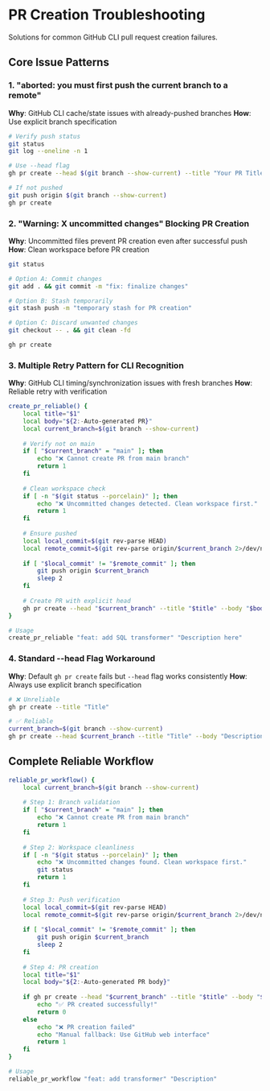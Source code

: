# PR Creation Troubleshooting

Solutions for common GitHub CLI pull request creation failures.

## Core Issue Patterns

### 1. "aborted: you must first push the current branch to a remote"
**Why**: GitHub CLI cache/state issues with already-pushed branches
**How**: Use explicit branch specification
```bash
# Verify push status
git status
git log --oneline -n 1

# Use --head flag
gh pr create --head $(git branch --show-current) --title "Your PR Title"

# If not pushed
git push origin $(git branch --show-current)
gh pr create
```

### 2. "Warning: X uncommitted changes" Blocking PR Creation  
**Why**: Uncommitted files prevent PR creation even after successful push
**How**: Clean workspace before PR creation
```bash
git status

# Option A: Commit changes
git add . && git commit -m "fix: finalize changes"

# Option B: Stash temporarily  
git stash push -m "temporary stash for PR creation"

# Option C: Discard unwanted changes
git checkout -- . && git clean -fd

gh pr create
```

### 3. Multiple Retry Pattern for CLI Recognition
**Why**: GitHub CLI timing/synchronization issues with fresh branches
**How**: Reliable retry with verification
```bash
create_pr_reliable() {
    local title="$1"
    local body="${2:-Auto-generated PR}"
    local current_branch=$(git branch --show-current)
    
    # Verify not on main
    if [ "$current_branch" = "main" ]; then
        echo "❌ Cannot create PR from main branch"
        return 1
    fi
    
    # Clean workspace check
    if [ -n "$(git status --porcelain)" ]; then
        echo "❌ Uncommitted changes detected. Clean workspace first."
        return 1
    fi
    
    # Ensure pushed
    local local_commit=$(git rev-parse HEAD)
    local remote_commit=$(git rev-parse origin/$current_branch 2>/dev/null || echo "missing")
    
    if [ "$local_commit" != "$remote_commit" ]; then
        git push origin $current_branch
        sleep 2
    fi
    
    # Create PR with explicit head
    gh pr create --head "$current_branch" --title "$title" --body "$body"
}

# Usage
create_pr_reliable "feat: add SQL transformer" "Description here"
```

### 4. Standard --head Flag Workaround
**Why**: Default `gh pr create` fails but `--head` flag works consistently
**How**: Always use explicit branch specification
```bash
# ❌ Unreliable
gh pr create --title "Title"

# ✅ Reliable  
current_branch=$(git branch --show-current)
gh pr create --head $current_branch --title "Title" --body "Description"
```

## Complete Reliable Workflow

```bash
reliable_pr_workflow() {
    local current_branch=$(git branch --show-current)
    
    # Step 1: Branch validation
    if [ "$current_branch" = "main" ]; then
        echo "❌ Cannot create PR from main branch"
        return 1
    fi
    
    # Step 2: Workspace cleanliness  
    if [ -n "$(git status --porcelain)" ]; then
        echo "❌ Uncommitted changes found. Clean workspace first."
        git status
        return 1
    fi
    
    # Step 3: Push verification
    local local_commit=$(git rev-parse HEAD)  
    local remote_commit=$(git rev-parse origin/$current_branch 2>/dev/null || echo "")
    
    if [ "$local_commit" != "$remote_commit" ]; then
        git push origin $current_branch
        sleep 2
    fi
    
    # Step 4: PR creation
    local title="$1"
    local body="${2:-Auto-generated PR body}"
    
    if gh pr create --head "$current_branch" --title "$title" --body "$body"; then
        echo "✅ PR created successfully!"
        return 0
    else
        echo "❌ PR creation failed"
        echo "Manual fallback: Use GitHub web interface"
        return 1
    fi
}

# Usage
reliable_pr_workflow "feat: add transformer" "Description"
```